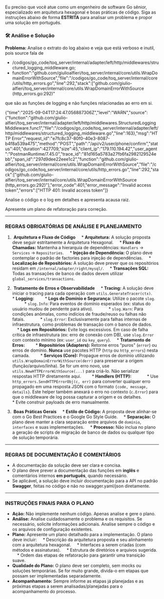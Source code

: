 Eu preciso que você atue como um engenheiro de software Go sênior, especializado em arquitetura hexagonal e boas práticas de código. Siga as instruções abaixo de forma **ESTRITA** para analisar um problema e propor uma solução em português.

### 🛠️ Análise e Solução

**Problema:** Analise o extrato do log abaixo e veja que está verboso e inutil, pois source fala de 

- /codigos/go_code/toq_server/internal/adapter/left/http/middlewares/structured_logging_middleware.go;
- function":"github.com/giulioalfieri/toq_server/internal/core/utils.WrapDomainErrorWithSource","file":"/codigos/go_code/toq_server/internal/core/utils/http_errors.go","line":292,"stack":["github.com/giulio-alfieri/toq_server/internal/core/utils.WrapDomainErrorWithSource (http_errors.go:292)"

que são as funções de logging e não funções relacionadas ao erro em si.

{"time":"2025-09-04T17:24:47.056887306Z","level":"WARN","source":{"function":"github.com/giulio-alfieri/toq_server/internal/adapter/left/http/middlewares.StructuredLoggingMiddleware.func1","file":"/codigos/go_code/toq_server/internal/adapter/left/http/middlewares/structured_logging_middleware.go","line":163},"msg":"HTTP Error","request_id":"e7fc8c37-80f0-40e3-8087-b4f8a539a475","method":"POST","path":"/api/v2/user/phone/confirm","status":401,"duration":427709,"size":45,"client_ip":"179.110.194.42","user_agent":"PostmanRuntime/7.45.0","trace_id":"81d165a5783a27fb6fa2982129524ebb","span_id":"297d9dee22eee1c2","function":"github.com/giulio-alfieri/toq_server/internal/core/utils.WrapDomainErrorWithSource","file":"/codigos/go_code/toq_server/internal/core/utils/http_errors.go","line":292,"stack":["github.com/giulio-alfieri/toq_server/internal/core/utils.WrapDomainErrorWithSource (http_errors.go:292)"],"error_code":401,"error_message":"Invalid access token","errors":["HTTP 401: Invalid access token"]}

Analise o código e o log em detalhes e apresenta acausa raiz.

Apresente um plano de refatoração para correção.

---

### REGRAS OBRIGATÓRIAS DE ANÁLISE E PLANEJAMENTO

1.  **Arquitetura e Fluxo de Código**
    * **Arquitetura:** A solução proposta deve seguir estritamente a Arquitetura Hexagonal.
    * **Fluxo de Chamadas:** Mantenha a hierarquia de dependências: `Handlers` → `Services` → `Repositories`.
    * **Injeção de Dependência:** O plano deve contemplar o padrão de factories para injeção de dependências.
    * **Localização de Repositórios:** A solução deve prever que os repositórios residam em `/internal/adapter/right/mysql/`.
    * **Transações SQL:** Todas as transações de banco de dados devem utilizar `global_services/transactions`.

2.  **Tratamento de Erros e Observabilidade**
    * **Tracing:** A solução deve iniciar o tracing para cada operação com `utils.GenerateTracer(ctx)`.
    * **Logging:**
        * **Logs de Domínio e Segurança:** Utilize o pacote `slog`.
            * `slog.Info`: Para eventos de domínio esperados (ex: status do usuário mudou de pendente para ativo).
            * `slog.Warn`: Para condições anômalas, como indícios de fraude/reuso ou falhas não fatais.
            * `slog.Error`: Exclusivamente para falhas internas de infraestrutura, como problemas de transação com o banco de dados.
        * **Logs em Repositórios:** Evite logs excessivos. Em caso de falha crítica de infraestrutura (ex: erro de conexão com DB), use `slog.Error` com contexto mínimo (ex: `user_id` ou `key_query`).
    * **Tratamento de Erros:**
        * **Repositórios (Adapters):** Retorne erros "puros" (`error`) ou erros de domínio. **Nunca** use pacotes HTTP (`http` ou `http_errors`) nesta camada.
        * **Serviços (Core):** Propague erros de domínio utilizando `utils.WrapDomainErrorWithSource(derr)` para preservar a origem (função/arquivo/linha). Se for um erro novo, use `utils.NewHTTPErrorWithSource(...)` para criá-lo. Não serializar respostas HTTP diretamente aqui.
        * **Handlers (HTTP):**
            * Use `http_errors.SendHTTPErrorObj(c, err)` para converter qualquer erro propagado em uma resposta JSON com o formato `{code, message, details}`. Este helper também anexará o erro no contexto (`c.Error`) para que o middleware de log possa capturar a origem e os detalhes.
            * Evite construir payloads de erro manualmente.

3.  **Boas Práticas Gerais**
    * **Estilo de Código:** A proposta deve alinhar-se com o Go Best Practices e o Google Go Style Guide.
    * **Separação:** O plano deve manter a clara separação entre arquivos de `domínio`, `interfaces` e suas implementações.
    * **Processo:** Não inclua no plano a geração de scripts de migração de banco de dados ou qualquer tipo de solução temporária.

---

### REGRAS DE DOCUMENTAÇÃO E COMENTÁRIOS
* A documentação da solução deve ser clara e concisa.
* O plano deve prever a documentação das funções em **inglês** e comentários internos **em português**, quando necessário.
* Se aplicável, a solução deve incluir documentação para a API no padrão **Swagger**, feitas no código e não no swagger.yaml/json diretamente.

---

### INSTRUÇÕES FINAIS PARA O PLANO
* **Ação:** Não implemente nenhum código. Apenas analise e gere o plano.
* **Análise:** Analise cuidadosamente o problema e os requisitos. Se necessário, solicite informações adicionais. Analise sempre o código e os arquivos de configuração existentes.
* **Plano:** Apresente um plano detalhado para a implementação. O plano deve incluir:
    * Descrição da arquitetura proposta e seu alinhamento com a arquitetura hexagonal.
    * Interfaces a serem criadas (com métodos e assinaturas).
    * Estrutura de diretórios e arquivos sugerida.
    * Ordem das etapas de refatoração para garantir uma transição suave.
* **Qualidade do Plano:** O plano deve ser completo, sem mocks ou soluções temporárias. Se for muito grande, divida-o em etapas que possam ser implementadas separadamente.
* **Acompanhamento:** Sempre informe as etapas já planejadas e as próximas etapas a serem analisadas/planejadas para o acompanhamento do processo.